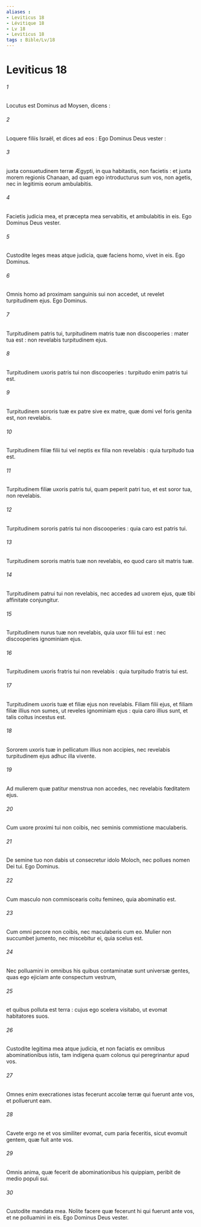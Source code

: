 ```yaml
---
aliases : 
- Leviticus 18
- Lévitique 18
- Lv 18
- Leviticus 18
tags : Bible/Lv/18
---
```


# Leviticus 18

###### 1
Locutus est Dominus ad Moysen, dicens :
###### 2
Loquere filiis Israël, et dices ad eos : Ego Dominus Deus vester :
###### 3
juxta consuetudinem terræ Ægypti, in qua habitastis, non facietis : et juxta morem regionis Chanaan, ad quam ego introducturus sum vos, non agetis, nec in legitimis eorum ambulabitis.
###### 4
Facietis judicia mea, et præcepta mea servabitis, et ambulabitis in eis. Ego Dominus Deus vester.
###### 5
Custodite leges meas atque judicia, quæ faciens homo, vivet in eis. Ego Dominus.
###### 6
Omnis homo ad proximam sanguinis sui non accedet, ut revelet turpitudinem ejus. Ego Dominus.
###### 7
Turpitudinem patris tui, turpitudinem matris tuæ non discooperies : mater tua est : non revelabis turpitudinem ejus.
###### 8
Turpitudinem uxoris patris tui non discooperies : turpitudo enim patris tui est.
###### 9
Turpitudinem sororis tuæ ex patre sive ex matre, quæ domi vel foris genita est, non revelabis.
###### 10
Turpitudinem filiæ filii tui vel neptis ex filia non revelabis : quia turpitudo tua est.
###### 11
Turpitudinem filiæ uxoris patris tui, quam peperit patri tuo, et est soror tua, non revelabis.
###### 12
Turpitudinem sororis patris tui non discooperies : quia caro est patris tui.
###### 13
Turpitudinem sororis matris tuæ non revelabis, eo quod caro sit matris tuæ.
###### 14
Turpitudinem patrui tui non revelabis, nec accedes ad uxorem ejus, quæ tibi affinitate conjungitur.
###### 15
Turpitudinem nurus tuæ non revelabis, quia uxor filii tui est : nec discooperies ignominiam ejus.
###### 16
Turpitudinem uxoris fratris tui non revelabis : quia turpitudo fratris tui est.
###### 17
Turpitudinem uxoris tuæ et filiæ ejus non revelabis. Filiam filii ejus, et filiam filiæ illius non sumes, ut reveles ignominiam ejus : quia caro illius sunt, et talis coitus incestus est.
###### 18
Sororem uxoris tuæ in pellicatum illius non accipies, nec revelabis turpitudinem ejus adhuc illa vivente.
###### 19
Ad mulierem quæ patitur menstrua non accedes, nec revelabis fœditatem ejus.
###### 20
Cum uxore proximi tui non coibis, nec seminis commistione maculaberis.
###### 21
De semine tuo non dabis ut consecretur idolo Moloch, nec pollues nomen Dei tui. Ego Dominus.
###### 22
Cum masculo non commiscearis coitu femineo, quia abominatio est.
###### 23
Cum omni pecore non coibis, nec maculaberis cum eo. Mulier non succumbet jumento, nec miscebitur ei, quia scelus est.
###### 24
Nec polluamini in omnibus his quibus contaminatæ sunt universæ gentes, quas ego ejiciam ante conspectum vestrum,
###### 25
et quibus polluta est terra : cujus ego scelera visitabo, ut evomat habitatores suos.
###### 26
Custodite legitima mea atque judicia, et non faciatis ex omnibus abominationibus istis, tam indigena quam colonus qui peregrinantur apud vos.
###### 27
Omnes enim execrationes istas fecerunt accolæ terræ qui fuerunt ante vos, et polluerunt eam.
###### 28
Cavete ergo ne et vos similiter evomat, cum paria feceritis, sicut evomuit gentem, quæ fuit ante vos.
###### 29
Omnis anima, quæ fecerit de abominationibus his quippiam, peribit de medio populi sui.
###### 30
Custodite mandata mea. Nolite facere quæ fecerunt hi qui fuerunt ante vos, et ne polluamini in eis. Ego Dominus Deus vester.
